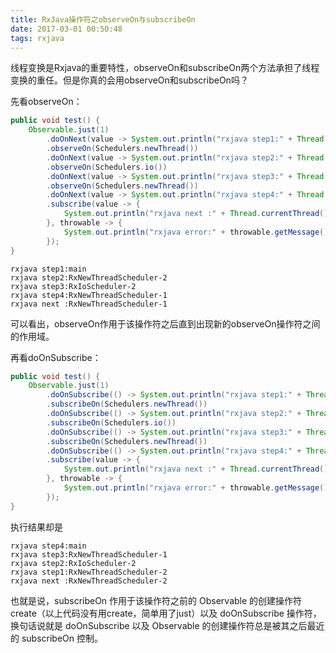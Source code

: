 ```yaml
---
title: RxJava操作符之observeOn与subscribeOn
date: 2017-03-01 00:50:48
tags: rxjava
---
```

线程变换是Rxjava的重要特性，observeOn和subscribeOn两个方法承担了线程变换的重任。但是你真的会用observeOn和subscribeOn吗？

先看observeOn：
``` java
public void test() {
	Observable.just(1)
		.doOnNext(value -> System.out.println("rxjava step1:" + Thread.currentThread().getName()))
		.observeOn(Schedulers.newThread())
		.doOnNext(value -> System.out.println("rxjava step2:" + Thread.currentThread().getName()))
		.observeOn(Schedulers.io())
		.doOnNext(value -> System.out.println("rxjava step3:" + Thread.currentThread().getName()))
		.observeOn(Schedulers.newThread())
		.doOnNext(value -> System.out.println("rxjava step4:" + Thread.currentThread().getName()))
		.subscribe(value -> {
 			System.out.println("rxjava next :" + Thread.currentThread().getName());
		}, throwable -> {
			System.out.println("rxjava error:" + throwable.getMessage());
		});
}
```
<!-- more -->
``` shell
rxjava step1:main
rxjava step2:RxNewThreadScheduler-2
rxjava step3:RxIoScheduler-2
rxjava step4:RxNewThreadScheduler-1
rxjava next :RxNewThreadScheduler-1
```
可以看出，observeOn作用于该操作符之后直到出现新的observeOn操作符之间的作用域。

再看doOnSubscribe：
```java
public void test() {
	Observable.just(1)
		.doOnSubscribe(() -> System.out.println("rxjava step1:" + Thread.currentThread().getName()))
		.subscribeOn(Schedulers.newThread())
		.doOnSubscribe(() -> System.out.println("rxjava step2:" + Thread.currentThread().getName()))
		.subscribeOn(Schedulers.io())
        .doOnSubscribe(() -> System.out.println("rxjava step3:" + Thread.currentThread().getName()))
		.subscribeOn(Schedulers.newThread())
		.doOnSubscribe(() -> System.out.println("rxjava step4:" + Thread.currentThread().getName()))
		.subscribe(value -> {
        	System.out.println("rxjava next :" + Thread.currentThread().getName());
		}, throwable -> {
        	System.out.println("rxjava error:" + throwable.getMessage());
		});
}
```	

执行结果却是
``` shell
rxjava step4:main
rxjava step3:RxNewThreadScheduler-1
rxjava step2:RxIoScheduler-2
rxjava step1:RxNewThreadScheduler-2
rxjava next :RxNewThreadScheduler-2
```

也就是说，subscribeOn 作用于该操作符之前的 Observable 的创建操作符create（以上代码没有用create，简单用了just）以及 doOnSubscribe 操作符，换句话说就是 doOnSubscribe 以及 Observable 的创建操作符总是被其之后最近的 subscribeOn 控制。